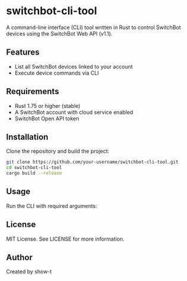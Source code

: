 # switchbot-cli-tool

A command-line interface (CLI) tool written in Rust to control SwitchBot devices using the SwitchBot Web API (v1.1).

## Features

- List all SwitchBot devices linked to your account
- Execute device commands via CLI

## Requirements

- Rust 1.75 or higher (stable)
- A SwitchBot account with cloud service enabled
- SwitchBot Open API token

## Installation

Clone the repository and build the project:

```bash
git clone https://github.com/your-username/switchbot-cli-tool.git
cd switchbot-cli-tool
cargo build --release
```

## Usage

Run the CLI with required arguments:


## License

MIT License. See LICENSE for more information.


## Author

Created by show-t